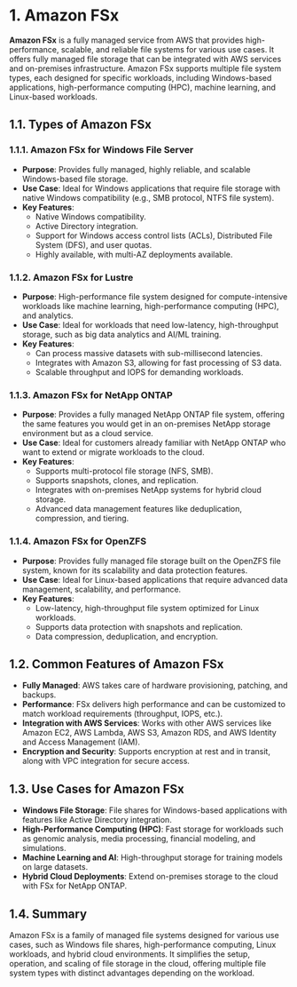 # 1. Amazon FSx

**Amazon FSx** is a fully managed service from AWS that provides high-performance, scalable, and reliable file systems for various use cases. It offers fully managed file storage that can be integrated with AWS services and on-premises infrastructure. Amazon FSx supports multiple file system types, each designed for specific workloads, including Windows-based applications, high-performance computing (HPC), machine learning, and Linux-based workloads.

## 1.1. Types of Amazon FSx

### 1.1.1. Amazon FSx for Windows File Server
- **Purpose**: Provides fully managed, highly reliable, and scalable Windows-based file storage.
- **Use Case**: Ideal for Windows applications that require file storage with native Windows compatibility (e.g., SMB protocol, NTFS file system).
- **Key Features**:
  - Native Windows compatibility.
  - Active Directory integration.
  - Support for Windows access control lists (ACLs), Distributed File System (DFS), and user quotas.
  - Highly available, with multi-AZ deployments available.

### 1.1.2. Amazon FSx for Lustre
- **Purpose**: High-performance file system designed for compute-intensive workloads like machine learning, high-performance computing (HPC), and analytics.
- **Use Case**: Ideal for workloads that need low-latency, high-throughput storage, such as big data analytics and AI/ML training.
- **Key Features**:
  - Can process massive datasets with sub-millisecond latencies.
  - Integrates with Amazon S3, allowing for fast processing of S3 data.
  - Scalable throughput and IOPS for demanding workloads.

### 1.1.3. Amazon FSx for NetApp ONTAP
- **Purpose**: Provides a fully managed NetApp ONTAP file system, offering the same features you would get in an on-premises NetApp storage environment but as a cloud service.
- **Use Case**: Ideal for customers already familiar with NetApp ONTAP who want to extend or migrate workloads to the cloud.
- **Key Features**:
  - Supports multi-protocol file storage (NFS, SMB).
  - Supports snapshots, clones, and replication.
  - Integrates with on-premises NetApp systems for hybrid cloud storage.
  - Advanced data management features like deduplication, compression, and tiering.

### 1.1.4. Amazon FSx for OpenZFS
- **Purpose**: Provides fully managed file storage built on the OpenZFS file system, known for its scalability and data protection features.
- **Use Case**: Ideal for Linux-based applications that require advanced data management, scalability, and performance.
- **Key Features**:
  - Low-latency, high-throughput file system optimized for Linux workloads.
  - Supports data protection with snapshots and replication.
  - Data compression, deduplication, and encryption.

## 1.2. Common Features of Amazon FSx
- **Fully Managed**: AWS takes care of hardware provisioning, patching, and backups.
- **Performance**: FSx delivers high performance and can be customized to match workload requirements (throughput, IOPS, etc.).
- **Integration with AWS Services**: Works with other AWS services like Amazon EC2, AWS Lambda, AWS S3, Amazon RDS, and AWS Identity and Access Management (IAM).
- **Encryption and Security**: Supports encryption at rest and in transit, along with VPC integration for secure access.

## 1.3. Use Cases for Amazon FSx
- **Windows File Storage**: File shares for Windows-based applications with features like Active Directory integration.
- **High-Performance Computing (HPC)**: Fast storage for workloads such as genomic analysis, media processing, financial modeling, and simulations.
- **Machine Learning and AI**: High-throughput storage for training models on large datasets.
- **Hybrid Cloud Deployments**: Extend on-premises storage to the cloud with FSx for NetApp ONTAP.

## 1.4. Summary
Amazon FSx is a family of managed file systems designed for various use cases, such as Windows file shares, high-performance computing, Linux workloads, and hybrid cloud environments. It simplifies the setup, operation, and scaling of file storage in the cloud, offering multiple file system types with distinct advantages depending on the workload.
